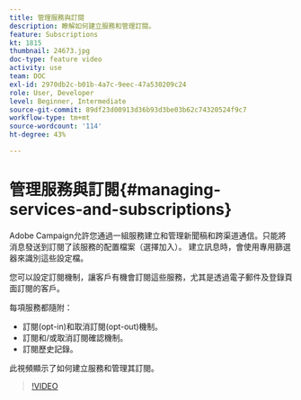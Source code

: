 ```yaml
---
title: 管理服務與訂閱
description: 瞭解如何建立服務和管理訂閱。
feature: Subscriptions
kt: 1815
thumbnail: 24673.jpg
doc-type: feature video
activity: use
team: DOC
exl-id: 2970db2c-b01b-4a7c-9eec-47a530209c24
role: User, Developer
level: Beginner, Intermediate
source-git-commit: 89df23d00913d36b93d3be03b62c74320524f9c7
workflow-type: tm+mt
source-wordcount: '114'
ht-degree: 43%

---
```


# 管理服務與訂閱{#managing-services-and-subscriptions}

Adobe Campaign允許您通過一組服務建立和管理新聞稿和跨渠道通信。只能將消息發送到訂閱了該服務的配置檔案（選擇加入）。 建立訊息時，會使用專用篩選器來識別這些設定檔。

您可以設定訂閱機制，讓客戶有機會訂閱這些服務，尤其是透過電子郵件及登錄頁面訂閱的客戶。

每項服務都隨附：

* 訂閱(opt-in)和取消訂閱(opt-out)機制。
* 訂閱和/或取消訂閱確認機制。
* 訂閱歷史記錄。

此視頻顯示了如何建立服務和管理其訂閱。

>[!VIDEO](https://video.tv.adobe.com/v/24673?quality=12&learn=on)
